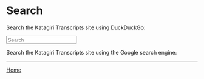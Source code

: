 <a name="0"></a>

# Search

Search the Katagiri Transcripts site using DuckDuckGo:

<div>
<form method="get" id="search" action="https://duckduckgo.com/">
<input type="hidden" name="sites" value="mentalpivot.com"/>
<input class="search" type="text" name="q" maxlength="300" placeholder="Search"/>
<input type="submit" value="Search" style="visibility: hidden;" /></form>
</div>

Search the Katagiri Transcripts site using the Google search engine:
<div>
<script async src="https://cse.google.com/cse.js?cx=2232cceef1ab492af"></script>
<div class="gcse-search"></div>
</div>

---

[Home](index#0)

